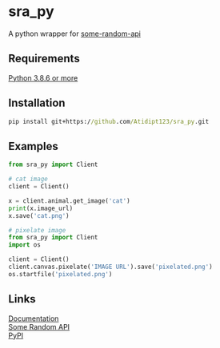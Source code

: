 # sra_py
A python wrapper for [some-random-api](https://some-random-api.ml)

## Requirements
[Python 3.8.6 or more](https://python.org)  

## Installation
```cmd
pip install git+https://github.com/Atidipt123/sra_py.git
```

## Examples
```py
from sra_py import Client

# cat image
client = Client()

x = client.animal.get_image('cat')
print(x.image_url)
x.save('cat.png')
```

```py
# pixelate image
from sra_py import Client
import os

client = Client()
client.canvas.pixelate('IMAGE URL').save('pixelated.png')
os.startfile('pixelated.png')
```

## Links
[Documentation](https://sra_py.rtfd.io)  
[Some Random API](https://some-random-api.ml)  
[PyPI](https://pypi.org/project/sra_py)